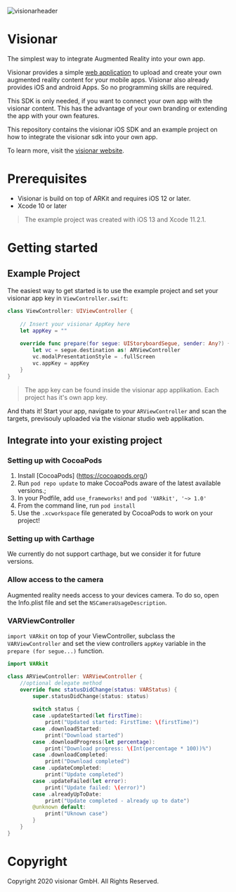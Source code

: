 ![visionarheader](https://user-images.githubusercontent.com/58423531/69970754-13e27880-151f-11ea-91a2-077992d484f9.png)

# Visionar
The simplest way to integrate Augmented Reality into your own app.

Visionar provides a simple [web application](https://www.visionar.com/product-visionar-studio/) to upload and create your own augmented reality content for your mobile apps. Visionar also already provides iOS and android Apps. So no programming skills are required. 

This SDK is only needed, if you want to connect your own app with the visionar content. This has the advantage of your own branding or extending the app with your own features. 

This repository contains the visionar iOS SDK and an example project on how to integrate the visionar sdk into your own app. 

To learn more, visit the [visionar website](https://www.visionar.com). 

# Prerequisites
- Visionar is build on top of ARKit and requires iOS 12 or later.
- Xcode 10 or later

> The example project was created with iOS 13 and Xcode 11.2.1.

# Getting started

## Example Project
The easiest way to get started is to use the example project and set your visionar app key in `ViewController.swift`:

``` swift
class ViewController: UIViewController {
    
    // Insert your visionar AppKey here
    let appKey = ""
    
    override func prepare(for segue: UIStoryboardSegue, sender: Any?) {
        let vc = segue.destination as! ARViewController
        vc.modalPresentationStyle = .fullScreen
        vc.appKey = appKey
    }
}
```
> The app key can be found inside the visionar app applikation. Each project has it's own app key. 

And thats it! Start your app, navigate to your `ARViewController` and scan the targets, previsouly uploaded via the visionar studio web applikation. 

## Integrate into your existing project

### Setting up with CocoaPods
1. Install [CocoaPods] (https://cocoapods.org/)
2. Run `pod repo update` to make CocoaPods aware of the latest available versions.;
3. In your Podfile, add `use_frameworks!` and `pod 'VARkit', '~> 1.0'`
4. From the command line, run `pod install`
5. Use the `.xcworkspace` file generated by CocoaPods to work on your project!

### Setting up with Carthage
We currently do not support carthage, but we consider it for future versions.

### Allow access to the camera
Augmented reality needs access to your devices camera. To do so, open the Info.plist file and set the `NSCameraUsageDescription`.

### VARViewController
`import VARkit` on top of your ViewController, subclass the `VARViewController` and set the view controllers `appKey` variable in the `prepare (for segue...)` function.

``` swift 
import VARkit

class ARViewController: VARViewController {
    //optional delegate method
    override func statusDidChange(status: VARStatus) {
        super.statusDidChange(status: status)
        
        switch status {
        case .updateStarted(let firstTime):
            print("Updated started: FirstTime: \(firstTime)")
        case .downloadStarted:
            print("Download started")
        case .downloadProgress(let percentage):
            print("Download progress: \(Int(percentage * 100))%")
        case .downloadCompleted:
            print("Download completed")
        case .updateCompleted:
            print("Update completed")
        case .updateFailed(let error):
            print("Update failed: \(error)")
        case .alreadyUpToDate:
            print("Update completed - already up to date")
        @unknown default:
            print("Uknown case")
        }
    }
}
```

# Copyright
Copyright 2020 visionar GmbH. All Rights Reserved.
